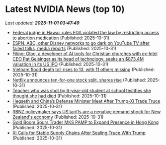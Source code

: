 # Latest NVIDIA News (top 10)
_Last updated: **2025-11-01 03:47:49**_

- [Federal judge in Hawaii rules FDA violated the law by restricting access to abortion medication](https://biztoc.com/x/ffea5340cd57170e) (Published: 2025-10-31)
- [ESPN, ABC, other Disney networks to go dark on YouTube TV after failed talks, media reports](https://biztoc.com/x/0f6c2f9760ab7d1a) (Published: 2025-10-31)
- [Filing: Gloo, a developer of AI tools for Christian churches with ex-Intel CEO Pat Gelsinger as its head of technology, seeks an $873.4M valuation in its US IPO](https://biztoc.com/x/bda6bf7f4c51ed32) (Published: 2025-10-31)
- [Vietnam flood death toll rises to 13, with 11 others missing](https://biztoc.com/x/c8ce8820f0ce55f9) (Published: 2025-10-31)
- [Netflix announces ten-for-one stock split, shares rise](https://biztoc.com/x/2cdbee57e2d3f402) (Published: 2025-10-31)
- [Teacher who was shot by 6-year-old student at school testifies she thought she had died](https://biztoc.com/x/197b525db748815b) (Published: 2025-10-31)
- [Hegseth and China’s Defense Minister Meet After Trump-Xi Trade Truce](https://biztoc.com/x/5778464cfe28620d) (Published: 2025-10-31)
- [RBNZ policymaker says US tariffs are a negative demand shock for New Zealand's economy](https://biztoc.com/x/0d3d42d377f1500f) (Published: 2025-10-31)
- [Gold Boom Spurs Trader MKS PAMP to Expand Presence in Hong Kong](https://biztoc.com/x/fdb4a5122fc3cdb9) (Published: 2025-10-31)
- [Xi Calls for Stable Supply Chains After Sealing Truce With Trump](https://biztoc.com/x/dc1e47634986f117) (Published: 2025-10-31)
